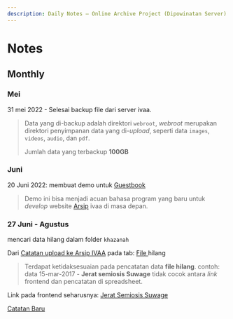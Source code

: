 ```yaml
---
description: Daily Notes – Online Archive Project (Dipowinatan Server)
---
```


# Notes

## Monthly <a href="#note" id="note"></a>

### Mei

31 mei 2022 - Selesai backup file dari server ivaa.

> Data yang di-backup adalah direktori `webroot`, _webroot_ merupakan direktori penyimpanan data yang di-_upload_, seperti data `images`, `videos`, `audio`, dan `pdf`.
>
> Jumlah data yang terbackup **100GB**

### Juni

20 Juni 2022: membuat demo untuk [Guestbook](https://rumahivaa.vercel.app/)

> Demo ini bisa menjadi acuan bahasa program yang baru untuk _develop_ website [Arsip](http://archive.ivaa-online.org) ivaa di masa depan.

### 27 Juni - Agustus

mencari data hilang dalam folder `khazanah`

Dari [Catatan upload ke Arsip IVAA](https://docs.google.com/spreadsheets/d/1NPPoFOErjEV7Rh1q24l9Sx2iBOPmmc8fVMK7ulMI6x4/edit#gid=0) pada tab: [File ](https://docs.google.com/spreadsheets/d/1NPPoFOErjEV7Rh1q24l9Sx2iBOPmmc8fVMK7ulMI6x4/edit#gid=890457066)hilang

> Terdapat ketidaksesuaian pada pencatatan data **file hilang**. contoh: data 15-mar-2017 - **Jerat semiosis Suwage** tidak cocok antara _link_ frontend dan pencatatan di spreadsheet.

Link pada frontend seharusnya: [Jerat Semiosis Suwage](http://archive.ivaa-online.org/img/khazanahs/big/1490942764.jpg)

[Catatan Baru](https://docs.google.com/spreadsheets/d/1HiC6Nn5g4gcdEHgYN2xi7BKk7iScmQ2oaeLkYPEjaWM/edit)
